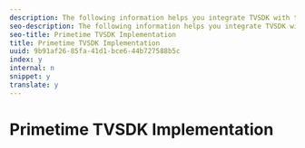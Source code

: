 ```yaml
---
description: The following information helps you integrate TVSDK with the Nielsen SDK.
seo-description: The following information helps you integrate TVSDK with the Nielsen SDK.
seo-title: Primetime TVSDK Implementation
title: Primetime TVSDK Implementation
uuid: 9b91af26-85fa-41d1-bce6-44b727588b5c
index: y
internal: n
snippet: y
translate: y
---
```


# Primetime TVSDK Implementation



